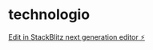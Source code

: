 # technologio

[Edit in StackBlitz next generation editor ⚡️](https://stackblitz.com/~/github.com/AdamMacha/technologio)